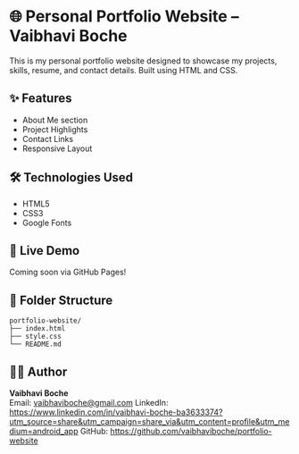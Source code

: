 # 🌐 Personal Portfolio Website – Vaibhavi Boche

This is my personal portfolio website designed to showcase my projects, skills, resume, and contact details. Built using HTML and CSS.

## ✨ Features

- About Me section
- Project Highlights
- Contact Links
- Responsive Layout

## 🛠️ Technologies Used

- HTML5
- CSS3
- Google Fonts

## 🔗 Live Demo

Coming soon via GitHub Pages!

## 📁 Folder Structure

```
portfolio-website/
├── index.html
├── style.css
└── README.md
```

## 🧑‍💻 Author

**Vaibhavi Boche**  
Email: vaibhaviboche@gmail.com 
LinkedIn: https://www.linkedin.com/in/vaibhavi-boche-ba3633374?utm_source=share&utm_campaign=share_via&utm_content=profile&utm_medium=android_app
GitHub: https://github.com/vaibhaviboche/portfolio-website
